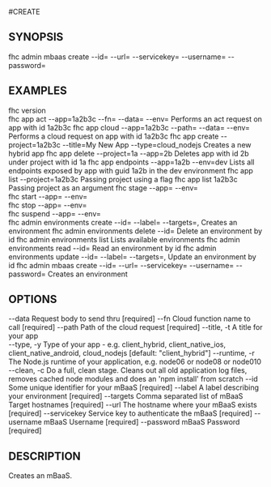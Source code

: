 #CREATE

## SYNOPSIS
 fhc admin mbaas create --id=<id> --url=<url> --servicekey=<servicekey> --username=<username> --password=<password>

## EXAMPLES
  fhc version                                                                                                                                           
  fhc app act --app=1a2b3c --fn=<serverside Function> --data=<data to send> --env=<environment>                                                         Performs an act request on app with id 1a2b3c
  fhc app cloud --app=1a2b3c --path=<serverside path from root> --data=<Data to send> --env=<environment>                                               Performs a cloud request on app with id 1a2b3c
  fhc app create --project=1a2b3c --title=My New App --type=cloud_nodejs                                                                                Creates a new hybrid app
  fhc app delete --project=1a --app=2b                                                                                                                  Deletes app with id 2b under project with id 1a
  fhc app endpoints --app=1a2b --env=dev                                                                                                                Lists all endpoints exposed by app with guid 1a2b in the dev environment
  fhc app list --project=1a2b3c                                                                                                                         Passing project using a flag
  fhc app list 1a2b3c                                                                                                                                   Passing project as an argument
  fhc stage --app=<appGuid> --env=<environmentName>                                                                                                     
  fhc start --app=<appGuid> --env=<environmentName>                                                                                                     
  fhc stop --app=<appGuid> --env=<environmentName>                                                                                                      
  fhc suspend --app=<appGuid> --env=<environmentName>                                                                                                   
  fhc admin environments create --id=<environment id> --label=<label> --targets=<mbaasTargetId1>,<mbaasTargetId2>                                       Creates an environment
  fhc admin environments delete --id=<environment id>                                                                                                   Delete an environment by id
  fhc admin environments list                                                                                                                           Lists available environments
  fhc admin environments read --id=<id>                                                                                                                 Read an environment by id
  fhc admin environments update --id=<environment id> --label=<label> --targets=<mbaasTargetId1>,<mbaasTargetId2>                                       Update an environment by id
  fhc admin mbaas create --id=<mBaaS id> --url=<mBaaS URL> --servicekey=<mBaaS Service Key> --username=<mBaaS User Name> --password=<mBaaS Password>    Creates an environment


## OPTIONS
  --data         Request body to send thru                                                                                                             [required]
  --fn           Cloud function name to call                                                                                                           [required]
  --path         Path of the cloud request                                                                                                             [required]
  --title, -t    A title for your app                                                                                                                
  --type, -y     Type of your app - e.g. client_hybrid, client_native_ios, client_native_android, cloud_nodejs                                         [default: "client_hybrid"]
  --runtime, -r  The Node.js runtime of your application, e.g. node06 or node08 or node010                                                           
  --clean, -c    Do a full, clean stage. Cleans out all old application log files, removes cached node modules and does an 'npm install' from scratch
  --id           Some unique identifier for your mBaaS                                                                                                 [required]
  --label        A label describing your environment                                                                                                   [required]
  --targets      Comma separated list of mBaaS Target hostnames                                                                                        [required]
  --url          The hostname where your mBaaS exists                                                                                                  [required]
  --servicekey   Service key to authenticate the mBaaS                                                                                                 [required]
  --username     mBaaS Username                                                                                                                        [required]
  --password     mBaaS Password                                                                                                                        [required]

## DESCRIPTION

Creates an mBaaS.